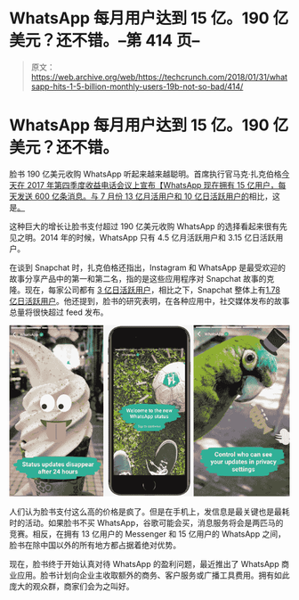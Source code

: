 # WhatsApp 每月用户达到 15 亿。190 亿美元？还不错。–第 414 页–

> 原文：<https://web.archive.org/web/https://techcrunch.com/2018/01/31/whatsapp-hits-1-5-billion-monthly-users-19b-not-so-bad/414/>

# WhatsApp 每月用户达到 15 亿。190 亿美元？还不错。

脸书 190 亿美元收购 WhatsApp 听起来越来越聪明。首席执行官马克·扎克伯格[今天在 2017 年第四季度收益电话会议上宣布【WhatsApp 现在拥有 15 亿用户，每天发送 600 亿条消息。与 7 月份 13 亿月活用户和 10 亿日活跃用户的](https://web.archive.org/web/20200327014113/https://beta.techcrunch.com/2018/01/31/facebook-q4-2017-earnings/)相比，这是[。](https://web.archive.org/web/20200327014113/https://beta.techcrunch.com/2017/07/26/whatsapp-status-stories-250-million/)

这种巨大的增长让脸书支付超过 190 亿美元收购 WhatsApp 的选择看起来很有先见之明。2014 年的时候，WhatsApp 只有 4.5 亿月活跃用户和 3.15 亿日活跃用户。

在谈到 Snapchat 时，扎克伯格还指出，Instagram 和 WhatsApp 是最受欢迎的故事分享产品中的第一和第二名，指的是这些应用程序对 Snapchat 故事的克隆。现在，每家公司都有 [3 亿日活跃用户](https://web.archive.org/web/20200327014113/https://beta.techcrunch.com/2017/11/01/instagram-whatsapp-vs-snapchat/)，相比之下，Snapchat 整体上有[1.78 亿日活跃用户](https://web.archive.org/web/20200327014113/https://beta.techcrunch.com/2017/11/07/snap-earnings-q3-2017/)。他还提到，脸书的研究表明，在各种应用中，社交媒体发布的故事总量将很快超过 feed 发布。

![](img/5cf7b122915e9f33709e7de02a6306cc.png)

人们认为脸书支付这么高的价格是疯了。但是在手机上，发信息是最关键也是最耗时的活动。如果脸书不买 WhatsApp，谷歌可能会买，消息服务将会是两匹马的竞赛。相反，在拥有 13 亿用户的 Messenger 和 15 亿用户的 WhatsApp 之间，脸书在除中国以外的所有地方都占据着绝对优势。

现在，脸书终于开始认真对待 WhatsApp 的盈利问题，最近推出了 WhatsApp 商业应用。脸书计划向企业主收取额外的商务、客户服务或广播工具费用。拥有如此庞大的观众群，商家们会为之叫好。